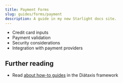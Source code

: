 ```yaml
---
title: Payment Forms
slug: guides/forms/payment
description: A guide in my new Starlight docs site.
---
```


- Credit card inputs
- Payment validation
- Security considerations
- Integration with payment providers

## Further reading

- Read [about how-to guides](https://diataxis.fr/how-to-guides/) in the Diátaxis framework
